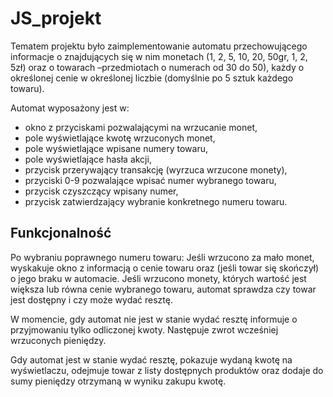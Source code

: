 # JS_projekt

Tematem projektu było zaimplementowanie automatu przechowującego informacje o znajdujących się w nim monetach (1, 2, 5, 10, 20, 50gr, 1, 2, 5zł) oraz o towarach –przedmiotach o numerach od 30 do 50), każdy o określonej cenie w określonej liczbie (domyślnie po 5 sztuk każdego towaru).

Automat wyposażony jest w: 
* okno z przyciskami pozwalającymi na wrzucanie monet, 
* pole wyświetlające kwotę wrzuconych monet, 
* pole wyświetlające wpisane numery towaru, 
* pole wyświetlające hasła akcji,
* przycisk przerywający transakcję (wyrzuca wrzucone monety), 
* przyciski 0-9 pozwalające wpisać numer wybranego towaru, 
* przycisk czyszczący wpisany numer,
* przycisk zatwierdzający wybranie konkretnego numeru towaru.


## Funkcjonalność

Po wybraniu poprawnego numeru towaru: Jeśli wrzucono za mało monet, wyskakuje okno z informacją o cenie towaru oraz (jeśli towar się skończył) o jego braku w automacie. Jeśli wrzucono monety, których wartość jest większa lub równa cenie wybranego towaru, automat sprawdza czy towar jest dostępny i czy może wydać resztę. 

W momencie, gdy automat nie jest w stanie wydać resztę informuje o przyjmowaniu tylko odliczonej kwoty. Następuje zwrot wcześniej wrzuconych pieniędzy.

Gdy automat jest w stanie wydać resztę, pokazuje wydaną kwotę na wyświetlaczu, odejmuje towar z listy dostępnych produktów oraz dodaje do sumy pieniędzy otrzymaną w wyniku zakupu kwotę.
